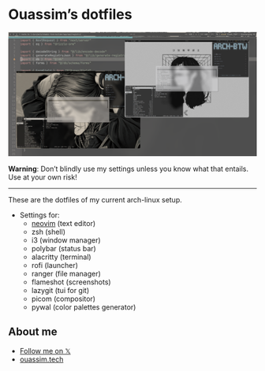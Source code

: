 # Ouassim’s dotfiles

![cover photo](./images/cover.png)

**Warning**: Don’t blindly use my settings unless you know what that entails.
Use at your own risk!

---

These are the dotfiles of my current arch-linux setup.

- Settings for:
  - [neovim](/.config/nvim) (text editor)
  - zsh (shell)
  - i3 (window manager)
  - polybar (status bar)
  - alacritty (terminal)
  - rofi (launcher)
  - ranger (file manager)
  - flameshot (screenshots)
  - lazygit (tui for git)
  - picom (compositor)
  - pywal (color palettes generator)

## About me

- [Follow me on 𝕏](https://twitter.com/strlrd29)
- [ouassim.tech](https://www.ouassim.tech)
